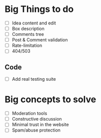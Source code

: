 # Big Things to do

- [ ] Idea content and edit
- [ ] Box description 
- [ ] Comments tree 
- [ ] Post & Comment validation
- [ ] Rate-limitation
- [ ] 404/503

## Code

- [ ] Add real testing suite

# Big concepts to solve

- [ ] Moderation tools
- [ ] Constructive discussion
- [ ] Minimal trust in the website
- [ ] Spam/abuse protection
